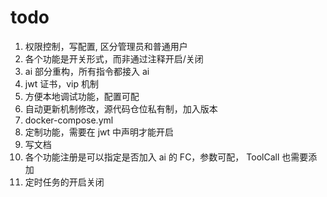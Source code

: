 # todo

1. 权限控制，写配置, 区分管理员和普通用户
2. 各个功能是开关形式，而非通过注释开启/关闭
3. ai 部分重构，所有指令都接入 ai
4. jwt 证书，vip 机制
5. 方便本地调试功能，配置可配
6. 自动更新机制修改，源代码仓位私有制，加入版本
7. docker-compose.yml
8. 定制功能，需要在 jwt 中声明才能开启
9. 写文档
10. 各个功能注册是可以指定是否加入 ai 的 FC，参数可配， ToolCall 也需要添加
11. 定时任务的开启关闭